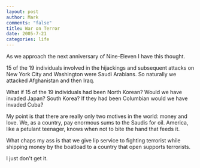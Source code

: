 ```yaml
--- 
layout: post
author: Mark
comments: "false"
title: War on Terror
date: 2005-7-21
categories: life
---
```

As we approach the next anniversary of Nine-Eleven I have this thought.

15 of the 19 individuals involved in the hijackings and subsequent attacks on New York City and Washington were Saudi Arabians. So naturally we attacked Afghanistan and then Iraq.

What if 15 of the 19 individuals had been North Korean? Would we have invaded Japan? South Korea? If they had been Columbian would we have invaded Cuba?

My point is that there are really only two motives in the world: money and love. We, as a country, pay enormous sums to the Saudis for oil. America, like a petulant teenager, knows when not to bite the hand that feeds it.

What chaps my ass is that we give lip service to fighting terrorist while shipping money by the boatload to a country that open supports terrorists.

I just don't get it.
